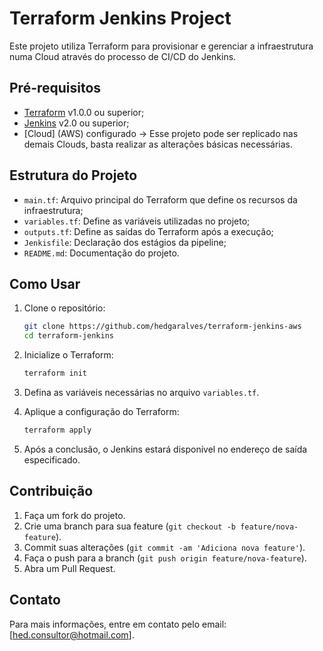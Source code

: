 # Terraform Jenkins Project

Este projeto utiliza Terraform para provisionar e gerenciar a infraestrutura numa Cloud através do processo de CI/CD do Jenkins.

## Pré-requisitos

- [Terraform](https://www.terraform.io/downloads.html) v1.0.0 ou superior;
- [Jenkins](https://www.jenkins.io/download/) v2.0 ou superior;
- [Cloud] (AWS) configurado -> Esse projeto pode ser replicado nas demais Clouds, basta realizar as alterações básicas necessárias.

## Estrutura do Projeto

- `main.tf`: Arquivo principal do Terraform que define os recursos da infraestrutura;
- `variables.tf`: Define as variáveis utilizadas no projeto;
- `outputs.tf`: Define as saídas do Terraform após a execução;
- `Jenkisfile`: Declaração dos estágios da pipeline;
- `README.md`: Documentação do projeto.

## Como Usar

1. Clone o repositório:
    ```sh
    git clone https://github.com/hedgaralves/terraform-jenkins-aws
    cd terraform-jenkins
    ```

2. Inicialize o Terraform:
    ```sh
    terraform init
    ```

3. Defina as variáveis necessárias no arquivo `variables.tf`.

4. Aplique a configuração do Terraform:
    ```sh
    terraform apply
    ```

5. Após a conclusão, o Jenkins estará disponível no endereço de saída especificado.

## Contribuição

1. Faça um fork do projeto.
2. Crie uma branch para sua feature (`git checkout -b feature/nova-feature`).
3. Commit suas alterações (`git commit -am 'Adiciona nova feature'`).
4. Faça o push para a branch (`git push origin feature/nova-feature`).
5. Abra um Pull Request.


## Contato

Para mais informações, entre em contato pelo email: [hed.consultor@hotmail.com].
